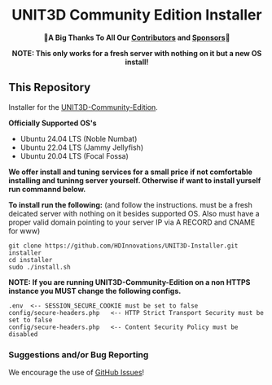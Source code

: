 <h1 align="center">UNIT3D Community Edition Installer</h1>

<p align="center">
    🎉<b>A Big Thanks To All Our <a href="https://github.com/HDInnovations/UNIT3D-Community-Edition/graphs/contributors">Contributors</a> and <a href="https://github.com/sponsors/HDVinnie">Sponsors</a></b>🎉
</p>

<p align="center"><b>NOTE: This only works for a fresh server with nothing on it but a new OS install!</b></p>

## This Repository
Installer for the [UNIT3D-Community-Edition](https://github.com/HDInnovations/UNIT3D-Community-Edition).

**Officially Supported OS's**
- Ubuntu 24.04 LTS (Noble Numbat)
- Ubuntu 22.04 LTS (Jammy Jellyfish)
- Ubuntu 20.04 LTS (Focal Fossa)

**We offer install and tuning services for a small price if not comfortable installing and tuninng server yourself. Otherwise if want to install yurself run commannd below.**

**To install run the following:** (and follow the instructions. must be a fresh deicated server with nothing on it besides supported OS. Also must have a proper valid domain pointing to your server IP via A RECORD and CNAME for www)
```
git clone https://github.com/HDInnovations/UNIT3D-Installer.git installer
cd installer
sudo ./install.sh
```

**NOTE: If you are running UNIT3D-Community-Edition on a non HTTPS instance you MUST change the following configs.**
```
.env  <-- SESSION_SECURE_COOKIE must be set to false
config/secure-headers.php   <-- HTTP Strict Transport Security must be set to false
config/secure-headers.php   <-- Content Security Policy must be disabled
```

### Suggestions and/or Bug Reporting
We encourage the use of [GitHub Issues](https://github.com/HDInnovations/UNIT3D-INSTALLER/issues/new)!
